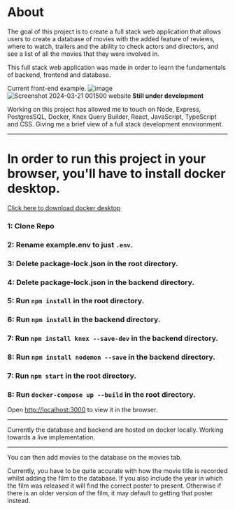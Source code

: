 # About
The goal of this project is to create a full stack web application that allows users to create a database of movies with the added feature of reviews, where to watch, trailers and the ability to check actors and directors, and see a list of all the movies that they were involved in.

This full stack web application was made in order to learn the fundamentals of backend, frontend and database.

Current front-end example. 
![image](https://github.com/BrendanMcGaw/movie_database/assets/46087405/339925c8-fe39-49d2-93ac-f96eb93fa644)
![Screenshot 2024-03-21 001500 website](https://github.com/BrendanMcGaw/movie_database/assets/46087405/4b61b3ef-32d4-45a1-aa74-15ca769b0537)
**Still under development**

Working on this project has allowed me to touch on Node, Express, PostgresSQL, Docker, Knex Query Builder, React, JavaScript, TypeScript and CSS. 
Giving me a brief view of a full stack development ennvironment.

------------------------------------------------------------------------------------------------------------------------------------------------------------------------------

# In order to run this project in your browser, you'll have to install docker desktop.
[Click here to download docker desktop](https://desktop.docker.com/win/main/amd64/Docker%20Desktop%20Installer.exe?utm_source=docker&utm_medium=webreferral&utm_campaign=dd-smartbutton&utm_location=module&_gl=1*1y021gy*_ga*MTU1Njk4MjY5LjE3MTAxNjA4NDY.*_ga_XJWPQMJYHQ*MTcxMzI2NTczNC4zLjEuMTcxMzI2NTczNS41OS4wLjA)


### 1: Clone Repo 
### 2: Rename example.env to just `.env`.
### 3: Delete package-lock.json in the root directory. 
### 4: Delete package-lock.json in the backend directory.
### 5: Run `npm install` in the root directory.
### 6: Run `npm install` in the backend directory.
### 7: Run `npm install knex --save-dev` in the backend directory.
### 8: Run `npm install nodemon --save` in the backend directory.
### 7: Run `npm start` in the root directory.
### 8: Run `docker-compose up --build` in the root directory.

Open [http://localhost:3000](http://localhost:3000) to view it in the browser.

------------------------------------------------------------------------------------------------------------------------------------------------------------------------------

Currently the database and backend are hosted on docker locally.
Working towards a live implementation.

------------------------------------------------------------------------------------------------------------------------------------------------------------------------------

You can then add movies to the database on the movies tab.

Currently, you have to be quite accurate with how the movie title is recorded whilst adding the film to the database.
If you also include the year in which the film was released it will find the correct poster to present. Otherwise if there is an older version of the film, it may default to getting that poster instead.



